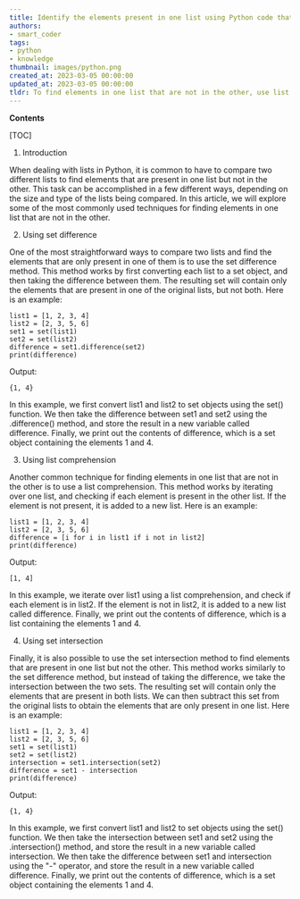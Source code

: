 ```yaml
---
title: Identify the elements present in one list using Python code that are absent in the other
authors:
- smart_coder
tags:
- python
- knowledge
thumbnail: images/python.png
created_at: 2023-03-05 00:00:00
updated_at: 2023-03-05 00:00:00
tldr: To find elements in one list that are not in the other, use list comprehension and the not in operator to compare the two lists.
---
```


**Contents**

[TOC]

1. Introduction

When dealing with lists in Python, it is common to have to compare two different lists to find elements that are present in one list but not in the other. This task can be accomplished in a few different ways, depending on the size and type of the lists being compared. In this article, we will explore some of the most commonly used techniques for finding elements in one list that are not in the other.

2. Using set difference

One of the most straightforward ways to compare two lists and find the elements that are only present in one of them is to use the set difference method. This method works by first converting each list to a set object, and then taking the difference between them. The resulting set will contain only the elements that are present in one of the original lists, but not both. Here is an example:

```
list1 = [1, 2, 3, 4]
list2 = [2, 3, 5, 6]
set1 = set(list1)
set2 = set(list2)
difference = set1.difference(set2)
print(difference)
```

Output:
```
{1, 4}
```

In this example, we first convert list1 and list2 to set objects using the set() function. We then take the difference between set1 and set2 using the .difference() method, and store the result in a new variable called difference. Finally, we print out the contents of difference, which is a set object containing the elements 1 and 4.

3. Using list comprehension

Another common technique for finding elements in one list that are not in the other is to use a list comprehension. This method works by iterating over one list, and checking if each element is present in the other list. If the element is not present, it is added to a new list. Here is an example:

```
list1 = [1, 2, 3, 4]
list2 = [2, 3, 5, 6]
difference = [i for i in list1 if i not in list2]
print(difference)
```

Output:
```
[1, 4]
```

In this example, we iterate over list1 using a list comprehension, and check if each element is in list2. If the element is not in list2, it is added to a new list called difference. Finally, we print out the contents of difference, which is a list containing the elements 1 and 4.

4. Using set intersection

Finally, it is also possible to use the set intersection method to find elements that are present in one list but not the other. This method works similarly to the set difference method, but instead of taking the difference, we take the intersection between the two sets. The resulting set will contain only the elements that are present in both lists. We can then subtract this set from the original lists to obtain the elements that are only present in one list. Here is an example:

```
list1 = [1, 2, 3, 4]
list2 = [2, 3, 5, 6]
set1 = set(list1)
set2 = set(list2)
intersection = set1.intersection(set2)
difference = set1 - intersection
print(difference)
```

Output:
```
{1, 4}
```

In this example, we first convert list1 and list2 to set objects using the set() function. We then take the intersection between set1 and set2 using the .intersection() method, and store the result in a new variable called intersection. We then take the difference between set1 and intersection using the "-" operator, and store the result in a new variable called difference. Finally, we print out the contents of difference, which is a set object containing the elements 1 and 4.
